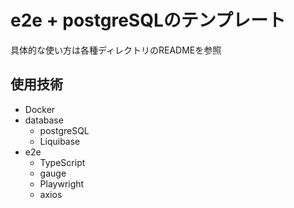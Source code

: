 # e2e + postgreSQLのテンプレート

具体的な使い方は各種ディレクトリのREADMEを参照

## 使用技術

- Docker
- database
  - postgreSQL
  - Liquibase
- e2e
  - TypeScript
  - gauge
  - Playwright
  - axios
